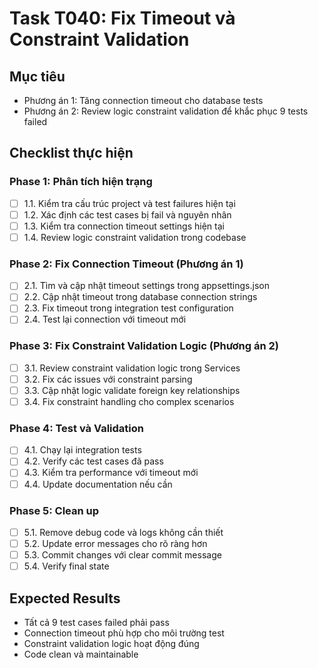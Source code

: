 # Task T040: Fix Timeout và Constraint Validation

## Mục tiêu
- Phương án 1: Tăng connection timeout cho database tests
- Phương án 2: Review logic constraint validation để khắc phục 9 tests failed

## Checklist thực hiện

### Phase 1: Phân tích hiện trạng
- [ ] 1.1. Kiểm tra cấu trúc project và test failures hiện tại
- [ ] 1.2. Xác định các test cases bị fail và nguyên nhân
- [ ] 1.3. Kiểm tra connection timeout settings hiện tại
- [ ] 1.4. Review logic constraint validation trong codebase

### Phase 2: Fix Connection Timeout (Phương án 1)
- [ ] 2.1. Tìm và cập nhật timeout settings trong appsettings.json
- [ ] 2.2. Cập nhật timeout trong database connection strings
- [ ] 2.3. Fix timeout trong integration test configuration
- [ ] 2.4. Test lại connection với timeout mới

### Phase 3: Fix Constraint Validation Logic (Phương án 2)
- [ ] 3.1. Review constraint validation logic trong Services
- [ ] 3.2. Fix các issues với constraint parsing
- [ ] 3.3. Cập nhật logic validate foreign key relationships
- [ ] 3.4. Fix constraint handling cho complex scenarios

### Phase 4: Test và Validation
- [ ] 4.1. Chạy lại integration tests
- [ ] 4.2. Verify các test cases đã pass
- [ ] 4.3. Kiểm tra performance với timeout mới
- [ ] 4.4. Update documentation nếu cần

### Phase 5: Clean up
- [ ] 5.1. Remove debug code và logs không cần thiết
- [ ] 5.2. Update error messages cho rõ ràng hơn
- [ ] 5.3. Commit changes với clear commit message
- [ ] 5.4. Verify final state

## Expected Results
- Tất cả 9 test cases failed phải pass
- Connection timeout phù hợp cho môi trường test
- Constraint validation logic hoạt động đúng
- Code clean và maintainable 